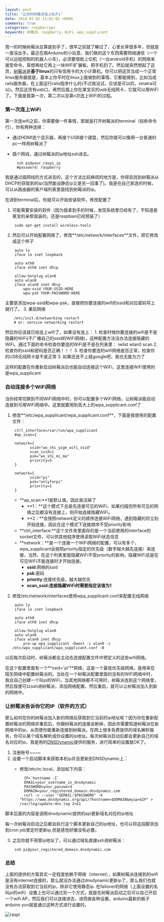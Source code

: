 ```yaml
---
layout: post
title: "让你的树莓派连上WiFi"
date: 2014-01-02 13:02:02 +0800
comments: true
categories: raspberrypi
keywords: 树莓派，raspberry，WiFi，wpa_supplicant
---
```


周一的时候树莓派总算是到手了，很早之前就了解过了，心里长草很多年，但就是一直没出手。最近在搞Arduino的小玩意，我们做的这个东西需要网络通信（一个可以远程控制的机器人小车），必须要借助上位机（一台android手机）的网络来接受命令，真想再给它再上一块WiFi扩展板，把手机扔了。然后就突然想起了这货，[树莓派](http://zh.wikipedia.org/wiki/%E6%A0%91%E8%8E%93%E6%B4%BE)是**基于linux**的只有信用卡的大小计算机。你可以把这货当成一个正常linux服务器就是，基本上你平时在linux上能做到的事情，它都能做到，比如当成rails服务器，在上面运行rails程序什么的(不过我没试，应该是可以的，sinatra可以)。然后这货有usb口，再然后插上你在某宝买的usb无线网卡，它就可以用WiFi了。下面是我第一次，第二次以及第n次连上WiFi的过程。
### 第一次连上WiFi
第一次连wifi之前，你需要做一件事情，那就是打开树莓派的terminal（俗称命令行），你有两种选择：

* 通过HDMI连个显示器，再接个USB接个键盘，然后你就可以像用一台普通的pc一样用树莓派了
* 插个网线，通过树莓派的ip地址ssh进去。

		ssh pi@your_raspi_ip
        #password: raspberry
        
我是通过插网线的方式进去的，这个方法比较麻烦的地方是，你得去找到树莓派从DHCP的获取到的ip(当然能设静态ip又是另一回事了)。我是在自己家连的时候，可以从路由器的客户端列表里面找到树莓派的ip。

在进到terminal后，你就可以开始安装软件，修改配置了

1. 可能需要安装的软件（因为我拿到手的时候，发现系统里已经有了，不知道是某宝的亲帮我装的，还是raspbian已经预装了）

		sudo apt-get install wireless-tools
2. 然后可以开始配置网络了，修改**/etc/network/interfaces**文件，把它修改成这个样子

        auto lo
        iface lo inet loopback

        auto eth0
        iface eth0 inet dhcp

        allow-hotplug wlan0
        auto wlan0
        iface wlan0 inet dhcp
		    wpa-ssid YOUR-SSID-HERE
		    wpa-psk YOUR-PASSWORD-HERE
主要是添加wpa-ssid和wpa-psk，直接把你要连接的wifi的ssid和对应密码写上就行了。
3. 重启网络

		/etc/init.d/networking restart
        # or: service networking restart
然后你应该就已经连上wifi了，如果没有连上：
    1. 检查时候你要连接的wifi是不是隐藏的WiFi(不广播自己的ssid的WiFi网络)，这种配置方法没办法连接隐藏的WiFi。通过下面的命令检查你要连的WiFi是不是在列表里：
    		iwlist wlan0 scan
	2. 检查你的ssid和密码是否正确！！！
    3. 检查你要连的wifi网络是否正常，检查你的USB无线网卡是不是正常
    3. 如果还连不上就google吧，我也无能为力了

这样的配置在你重新启动树莓派后也能自动连接这个WiFi，这里连接WiFi使用的是wpa_supplicant
### 自动连接多个WiFi网络
当你经常切换到不同WiFi网络中时，你可以配置多个WiFi网络，让树莓派能自动连接到可用WiFi网络中。这里就要用到高大上的wpa_supplicant.conf了

1. 修改**/etc/wpa\_supplicant/wpa\_supplicant.conf**，下面是我使用的配置文件：

        ctrl_interface=/var/run/wpa_supplicant
        #ap_scan=1

        network={
               ssid="wo_shi_yige_wifi_ssid"
               scan_ssid=1
               psk="wo_shi_mi_ma"
               priority=5
        }

        network={
               ssid="pi"
               psk="onlyforpi"
               priority=1
        }
	* **ap_scan:**1是默认值，因此我注掉了
		* **1：**这个模式下总是先连接可见的WiFi，如果扫描完所有可见的网络之后都没有连接上，则开始连接隐藏WiFi。
    	* **2：**会按照network定义的顺序连接WiFi网络，遇到隐藏的将立刻开始连接，因此在这个模式下连接顺序不受priority影响
	* **ctrl_interface:**这个文件夹里面存的是一个当前使用的interface的socket文件，可以供其他程序使用读取WiFi状态信息
	* **network：**是一个连接一个WiFi网络的配置，可以有多个，wpa_supplicant会按照priority指定的优先级（数字越大越先连接）来连接，当然，在这个列表里面隐藏WiFi不受priority的影响，隐藏WiFi总是在可见WiFi不能连接时才开始连接。
		* **ssid**:网络的ssid
	    * **psk**:密码
	    * **priority**:连接优先级，越大越优先
    	* **scan_ssid:连接隐藏WiFi时需要指定该值为1**
1. 修改/etc/network/interfaces使用wpa_supplicant.conf来配置无线网络

		auto lo
		iface lo inet loopback
		
		auto eth0
		iface eth0 inet dhcp

		allow-hotplug wlan0
		auto wlan0
		iface wlan0 inet dhcp
			pre-up wpa_supplicant -Dwext -i wlan0 -c /etc/wpa_supplicant/wpa_supplicant.conf -B	
以后每次启动时，树莓派都会主动去连接配置文件中预定义的这些wifi网络。  

在这个配置里面有一个**ssid='pi'**网络，这是一个最低优先级网络，是用来在陌生网络中配置树莓派的。当处在一个树莓派配置里面的没有的WiFi网络中时，我会自己创建一个叫pi的WiFi，当其他网络都不可用时，树莓派连到这个网络里，然后我便可以ssh进树莓派，添加网络配置，然后重启，就可以让树莓派加入到新的网络中。


### 让树莓派告诉你它的IP（软件的方式）
那么如何在你的树莓派加入新的网络后获取到它当前的ip地址呢？因为你在重新配置树莓派的网络并重启后，你跟树莓派的连接会断掉，因此你需要知道树莓派在新网络中的ip，从而使你能重新连接到树莓派。在网上很多免费提供的域名解析服务，你可以某个域名解析成你设置的ip地址。每次树莓派启动后都会更新自己的域名对应的ip，我是用的[DNSDynamic](https://www.dnsdynamic.org)提供的服务，进行简单的设置就OK了。

1. 注册账号~~~~
2. 设置一个启动脚本来获取本机ip并且更新到DNSDynamic上：
	* 修改/etc/rc.local，添加如下内容：	
	
			IP=`hostname -I`
			EMAIL=your_username_in_dnsdynamic
			PASSWORD=your_password
			DOMAIN=your_registered_domain.dnsdynamic.com
			curl -v --user "$EMAIL:$PASSWORD" -k "https://www.dnsdynamic.org/api/?hostname=$DOMAIN&myip=$IP" > /var/log/update-dns.log 2>&1

脚本后面的内容是调用dnsdynamic提供的api更新域名对应的ip地址

每一次树莓派启动之后都会执行这个脚本更新自己的ip地址，也可以将这段脚添加到cron job里定时更新ip,但是感觉好像没有必要。

3. 之后你就不用管ip地址了，可以通过域名直接ssh进树莓派：

		ssh pi@your_registered_domain.dnsdynamic.com

### 总结
上面的提供的方案其实一定程度依赖于网络（internet），如果树莓派连接到的wifi是没有internet连接的，那么就没办法通过dnsdynamic更新ip了，那么我们也就没有办法获取到它当前的ip，除非它使用静态ip.
在failover的网络（上面设置的名叫pi的wifi）设置上也可以通过另一个方式，就是在树莓派启动之后可以自己开启一个wifi AP，然后我们可以连接进去，进而做各种设置，arduino最新的板子arduino yun就是通过这种方式进行设置的。

![raspi](/images/post_images/raspi.jpg)